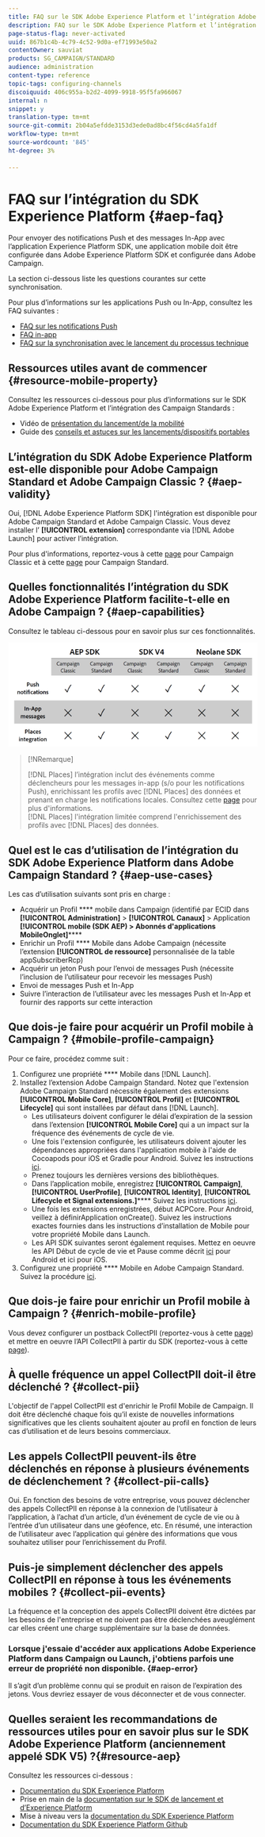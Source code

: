 ```yaml
---
title: FAQ sur le SDK Adobe Experience Platform et l’intégration Adobe Campaign
description: FAQ sur le SDK Adobe Experience Platform et l’intégration Adobe Campaign
page-status-flag: never-activated
uuid: 867b1c4b-4c79-4c52-9d0a-ef71993e50a2
contentOwner: sauviat
products: SG_CAMPAIGN/STANDARD
audience: administration
content-type: reference
topic-tags: configuring-channels
discoiquuid: 406c955a-b2d2-4099-9918-95f5fa966067
internal: n
snippet: y
translation-type: tm+mt
source-git-commit: 2b04a5efdde3153d3ede0ad8bc4f56cd4a5fa1df
workflow-type: tm+mt
source-wordcount: '845'
ht-degree: 3%

---
```



# FAQ sur l’intégration du SDK Experience Platform {#aep-faq}

Pour envoyer des notifications Push et des messages In-App avec l’application Experience Platform SDK, une application mobile doit être configurée dans Adobe Experience Platform SDK et configurée dans Adobe Campaign.

La section ci-dessous liste les questions courantes sur cette synchronisation.

Pour plus d’informations sur les applications Push ou In-App, consultez les FAQ suivantes :

* [FAQ sur les notifications Push](../../channels/using/about-push-notifications.md#push-faq)
* [FAQ in-app](../../channels/using/about-push-notifications.md#in-app-faq)
* [FAQ sur la synchronisation avec le lancement du processus technique](../../administration/using/syncwithlaunch-faq.md)

## Ressources utiles avant de commencer {#resource-mobile-property}

Consultez les ressources ci-dessous pour plus d’informations sur le SDK Adobe Experience Platform et l’intégration des Campaign Standards :

* Vidéo de [présentation du lancement/de la mobilité](https://www.adobe.com/experience-platform/launch.html#acpl-mobile-video)
* Guide des [conseils et astuces sur les lancements/dispositifs portables](https://www.adobe.com/content/dam/www/us/en/experience-platform/launch-tag-manager/pdfs/adobe-cloud-platform-launch-tips-and-tricks-sheet.pdf)

## L’intégration du SDK Adobe Experience Platform est-elle disponible pour Adobe Campaign Standard et Adobe Campaign Classic ? {#aep-validity}

Oui, [!DNL Adobe Experience Platform SDK] l&#39;intégration est disponible pour Adobe Campaign Standard et Adobe Campaign Classic. Vous devez installer l’ **[!UICONTROL extension]** correspondante via [!DNL Adobe Launch] pour activer l’intégration.

Pour plus d&#39;informations, reportez-vous à cette [page](https://aep-sdks.gitbook.io/docs/using-mobile-extensions/adobe-campaignclassic) pour Campaign Classic et à cette [page](https://aep-sdks.gitbook.io/docs/using-mobile-extensions/adobe-campaign-standard) pour Campaign Standard.

## Quelles fonctionnalités l’intégration du SDK Adobe Experience Platform facilite-t-elle en Adobe Campaign ? {#aep-capabilities}

Consultez le tableau ci-dessous pour en savoir plus sur ces fonctionnalités.

![](assets/faq.png)

>[!NRemarque]
>
>[!DNL Places] l’intégration inclut des événements comme déclencheurs pour les messages in-app (s/o pour les notifications Push), enrichissant les profils avec [!DNL Places] des données et prenant en charge les notifications locales. Consultez cette [page](../../channels/using/preparing-and-sending-an-in-app-message.md) pour plus d&#39;informations. <br>[!DNL Places] l&#39;intégration limitée comprend l&#39;enrichissement des profils avec [!DNL Places] des données.

## Quel est le cas d’utilisation de l’intégration du SDK Adobe Experience Platform dans Adobe Campaign Standard ? {#aep-use-cases}

Les cas d’utilisation suivants sont pris en charge :

* Acquérir un Profil **** mobile dans Campaign (identifié par ECID dans **[!UICONTROL Administration]** > **[!UICONTROL Canaux]** > Application **[!UICONTROL mobile (SDK AEP) > Abonnés d&#39;applications MobileOnglet]******
* Enrichir un Profil **** Mobile dans Adobe Campaign (nécessite l’extension **[!UICONTROL de ressource]** personnalisée de la table appSubscriberRcp)
* Acquérir un jeton Push pour l’envoi de messages Push (nécessite l’inclusion de l’utilisateur pour recevoir les messages Push)
* Envoi de messages Push et In-App
* Suivre l’interaction de l’utilisateur avec les messages Push et In-App et fournir des rapports sur cette interaction

## Que dois-je faire pour acquérir un Profil mobile à Campaign ? {#mobile-profile-campaign}

Pour ce faire, procédez comme suit :

1. Configurez une propriété **** Mobile dans [!DNL Launch].
1. Installez l’extension Adobe Campaign Standard. Notez que l&#39;extension Adobe Campaign Standard nécessite également des extensions **[!UICONTROL Mobile Core]**, **[!UICONTROL Profil]** et **[!UICONTROL Lifecycle]** qui sont installées par défaut dans [!DNL Launch].
   * Les utilisateurs doivent configurer le délai d’expiration de la session dans l’extension **[!UICONTROL Mobile Core]** qui a un impact sur la fréquence des événements de cycle de vie.
   * Une fois l&#39;extension configurée, les utilisateurs doivent ajouter les dépendances appropriées dans l&#39;application mobile à l&#39;aide de Cocoapods pour iOS et Gradle pour Android. Suivez les instructions [ici](https://aep-sdks.gitbook.io/docs/using-mobile-extensions/adobe-campaign-standard).
   * Prenez toujours les dernières versions des bibliothèques.
   * Dans l’application mobile, enregistrez **[!UICONTROL Campaign]**, **[!UICONTROL UserProfile]**, **[!UICONTROL Identity]**, **[!UICONTROL Lifecycle et Signal extensions.]****** Suivez les instructions [ici](https://aep-sdks.gitbook.io/docs/using-mobile-extensions/adobe-campaign-standard#register-the-campaign-standard-extension-with-mobile-core).
   * Une fois les extensions enregistrées, début ACPCore. Pour Android, veillez à définirApplication onCreate(). Suivez les instructions exactes fournies dans les instructions d’installation de Mobile pour votre propriété Mobile dans Launch.
   * Les API SDK suivantes seront également requises. Mettez en oeuvre les API Début de cycle de vie et Pause comme décrit [ici](https://aep-sdks.gitbook.io/docs/using-mobile-extensions/mobile-core/lifecycle/lifecycle-extension-in-android) pour Android et ici pour iOS.
1. Configurez une propriété **** Mobile en Adobe Campaign Standard. Suivez la procédure [ici](../../administration/using/configuring-a-mobile-application.md#channel-specific-config).

## Que dois-je faire pour enrichir un Profil mobile à Campaign ? {#enrich-mobile-profile}

Vous devez configurer un postback CollectPII (reportez-vous à cette [page](https://helpx.adobe.com/fr/campaign/kb/config-app-in-launch.html#PIIpostback)) et mettre en oeuvre l’API CollectPII à partir du SDK (reportez-vous à cette [page](https://aep-sdks.gitbook.io/docs/using-mobile-extensions/mobile-core/mobile-core-api-reference#collect-pii)).

## À quelle fréquence un appel CollectPII doit-il être déclenché ? {#collect-pii}

L&#39;objectif de l&#39;appel CollectPII est d&#39;enrichir le Profil Mobile de Campaign. Il doit être déclenché chaque fois qu’il existe de nouvelles informations significatives que les clients souhaitent ajouter au profil en fonction de leurs cas d’utilisation et de leurs besoins commerciaux.

## Les appels CollectPII peuvent-ils être déclenchés en réponse à plusieurs événements de déclenchement ? {#collect-pii-calls}

Oui. En fonction des besoins de votre entreprise, vous pouvez déclencher des appels CollectPII en réponse à la connexion de l’utilisateur à l’application, à l’achat d’un article, d’un événement de cycle de vie ou à l’entrée d’un utilisateur dans une géofence, etc. En résumé, une interaction de l’utilisateur avec l’application qui génère des informations que vous souhaitez utiliser pour l’enrichissement du Profil.

## Puis-je simplement déclencher des appels CollectPII en réponse à tous les événements mobiles ? {#collect-pii-events}

La fréquence et la conception des appels CollectPII doivent être dictées par les besoins de l&#39;entreprise et ne doivent pas être déclenchées aveuglément car elles créent une charge supplémentaire sur la base de données.

### Lorsque j&#39;essaie d&#39;accéder aux applications Adobe Experience Platform dans Campaign ou Launch, j&#39;obtiens parfois une erreur de propriété non disponible. {#aep-error}

Il s’agit d’un problème connu qui se produit en raison de l’expiration des jetons. Vous devriez essayer de vous déconnecter et de vous connecter.

## Quelles seraient les recommandations de ressources utiles pour en savoir plus sur le SDK Adobe Experience Platform (anciennement appelé SDK V5) ?{#resource-aep}

Consultez les ressources ci-dessous :

* [Documentation du SDK Experience Platform](https://aep-sdks.gitbook.io/docs/)
* Prise en main de la [documentation sur le SDK de lancement et d’Experience Platform](https://aep-sdks.gitbook.io/docs/getting-started/create-a-mobile-property)
* Mise à niveau vers la [documentation du SDK Experience Platform](https://aep-sdks.gitbook.io/docs/resources/upgrading-to-aep)
* [Documentation du SDK Experience Platform Github](https://github.com/Adobe-Marketing-Cloud/acp-sdks/)
